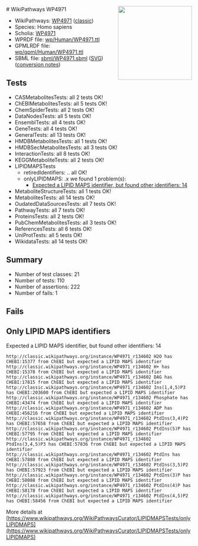 <img style="float: right; width: 200px" src="https://upload.wikimedia.org/wikipedia/commons/thumb/8/83/Wplogo_with_text_500.png/640px-Wplogo_with_text_500.png" />
# WikiPathways WP4971

* WikiPathways: [WP4971](https://wikipathways.org/pathways/WP4971) ([classic](https://classic.wikipathways.org/instance/WP4971))
* Species: Homo sapiens
* Scholia: [WP4971](https://scholia.toolforge.org/wikipathways/WP4971)
* WPRDF file: [wp/Human/WP4971.ttl](../wp/Human/WP4971.ttl)
* GPMLRDF file: [wp/gpml/Human/WP4971.ttl](../wp/gpml/Human/WP4971.ttl)
* SBML file: [sbml/WP4971.sbml](../sbml/WP4971.sbml) ([SVG](../sbml/WP4971.svg)) ([conversion notes](../sbml/WP4971.txt))

## Tests
* CASMetabolitesTests: all 2 tests OK!
* ChEBIMetabolitesTests: all 5 tests OK!
* ChemSpiderTests: all 2 tests OK!
* DataNodesTests: all 5 tests OK!
* EnsemblTests: all 4 tests OK!
* GeneTests: all 4 tests OK!
* GeneralTests: all 13 tests OK!
* HMDBMetabolitesTests: all 1 tests OK!
* HMDBSecMetabolitesTests: all 3 tests OK!
* InteractionTests: all 8 tests OK!
* KEGGMetaboliteTests: all 2 tests OK!
* LIPIDMAPSTests
    * retiredIdentifiers: .. all OK!
    * onlyLIPIDMAPS: .x we found 1 problem(s):
        * [Expected a LIPID MAPS identifier, but found other identifiers: 14](#d0bfb67c)
* MetaboliteStructureTests: all 1 tests OK!
* MetabolitesTests: all 14 tests OK!
* OudatedDataSourcesTests: all 7 tests OK!
* PathwayTests: all 7 tests OK!
* ProteinsTests: all 2 tests OK!
* PubChemMetabolitesTests: all 3 tests OK!
* ReferencesTests: all 6 tests OK!
* UniProtTests: all 5 tests OK!
* WikidataTests: all 14 tests OK!


## Summary

* Number of test classes: 21
* Number of tests: 110
* Number of assertions: 222
* Number of fails: 1

## Fails

<a name="d0bfb67c" />

## Only LIPID MAPS identifiers

Expected a LIPID MAPS identifier, but found other identifiers: 14
```
http://classic.wikipathways.org/instance/WP4971_r134602 H2O has CHEBI:15377 from ChEBI but expected a LIPID MAPS identifier
http://classic.wikipathways.org/instance/WP4971_r134602 H+ has CHEBI:15378 from ChEBI but expected a LIPID MAPS identifier
http://classic.wikipathways.org/instance/WP4971_r134602 DAG has CHEBI:17815 from ChEBI but expected a LIPID MAPS identifier
http://classic.wikipathways.org/instance/WP4971_r134602 Ins(1,4,5)P3 has CHEBI:203600 from ChEBI but expected a LIPID MAPS identifier
http://classic.wikipathways.org/instance/WP4971_r134602 Phosphate has CHEBI:43474 from ChEBI but expected a LIPID MAPS identifier
http://classic.wikipathways.org/instance/WP4971_r134602 ADP has CHEBI:456216 from ChEBI but expected a LIPID MAPS identifier
http://classic.wikipathways.org/instance/WP4971_r134602 PtdIns(3,4)P2 has CHEBI:57658 from ChEBI but expected a LIPID MAPS identifier
http://classic.wikipathways.org/instance/WP4971_r134602 PtdIns(5)P has CHEBI:57795 from ChEBI but expected a LIPID MAPS identifier
http://classic.wikipathways.org/instance/WP4971_r134602 PtdIns(3,4,5)P3 has CHEBI:57836 from ChEBI but expected a LIPID MAPS identifier
http://classic.wikipathways.org/instance/WP4971_r134602 PtdIns has CHEBI:57880 from ChEBI but expected a LIPID MAPS identifier
http://classic.wikipathways.org/instance/WP4971_r134602 PtdIns(3,5)P2 has CHEBI:57923 from ChEBI but expected a LIPID MAPS identifier
http://classic.wikipathways.org/instance/WP4971_r134602 PtdIns(3)P has CHEBI:58088 from ChEBI but expected a LIPID MAPS identifier
http://classic.wikipathways.org/instance/WP4971_r134602 PtdIns(4)P has CHEBI:58178 from ChEBI but expected a LIPID MAPS identifier
http://classic.wikipathways.org/instance/WP4971_r134602 PtdIns(4,5)P2 has CHEBI:58456 from ChEBI but expected a LIPID MAPS identifier
```

More details at [https://www.wikipathways.org/WikiPathwaysCurator/LIPIDMAPSTests/onlyLIPIDMAPS](https://www.wikipathways.org/WikiPathwaysCurator/LIPIDMAPSTests/onlyLIPIDMAPS)

